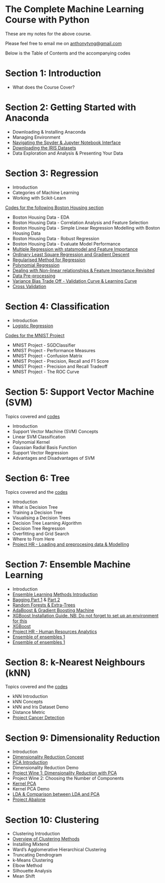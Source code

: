 
# The Complete Machine Learning Course with Python

These are my notes for the above course. 

Please feel free to email me on anthonytyng@gmail.com

Below is the Table of Contents and the accompanying codes

# Section 1: Introduction
* What does the Course Cover?

# Section 2: Getting Started with Anaconda
* Downloading & Installing Anaconda
* Managing Environment
* [Navigating the Spyder & Jupyter Notebook Interface](https://nbviewer.jupyter.org/github/anthonyng2/Machine-learning-with-python/blob/update_jan01/02-01-Hello%20World.ipynb)
* [Downloading the IRIS Datasets](https://nbviewer.jupyter.org/github/anthonyng2/Machine-learning-with-python/blob/update_jan01/02-02-Iris%20Project.ipynb)
* Data Exploration and Analysis & Presenting Your Data

# Section 3: Regression
* Introduction
* Categories of Machine Learning
* Working with Scikit-Learn

[Codes for the following Boston Housing section](https://nbviewer.jupyter.org/github/anthonyng2/Machine-learning-with-python/blob/update_jan01/03-01-Boston%20Housing%20Price%20Prediction.ipynb)
* Boston Housing Data - EDA
* Boston Housing Data - Correlation Analysis and Feature Selection
* Boston Housing Data - Simple Linear Regression Modelling with Boston Housing Data
* Boston Housing Data - Robust Regression
* Boston Housing Data - Evaluate Model Performance
* [Multiple Regression with statsmodel and Feature Importance](https://nbviewer.jupyter.org/github/anthonyng2/Machine-learning-with-python/blob/update_jan01/03-02-Multiple%20Regression.ipynb)
* [Ordinary Least Square Regression and Gradient Descent](https://nbviewer.jupyter.org/github/anthonyng2/Machine-learning-with-python/blob/update_jan01/03-03-Gradient%20Descent.ipynb)
* [Regularised Method for Regression](https://nbviewer.jupyter.org/github/anthonyng2/Machine-learning-with-python/blob/update_jan01/03-04-Regularized%20Regression.ipynb)
* [Polynomial Regression](https://nbviewer.jupyter.org/github/anthonyng2/Machine-learning-with-python/blob/update_jan01/03-05-Polynomial%20Regression.ipynb)
* [Dealing with Non-linear relationships & Feature Importance Revisited](https://nbviewer.jupyter.org/github/anthonyng2/Machine-learning-with-python/blob/update_jan01/03-06-Nonlinear%20Relationships.ipynb)
* [Data Pre-processing](https://nbviewer.jupyter.org/github/anthonyng2/Machine-learning-with-python/blob/update_jan01/03-07-Data%20Pre-processing.ipynb)
* [Variance Bias Trade Off - Validation Curve & Learning Curve](https://nbviewer.jupyter.org/github/anthonyng2/Machine-learning-with-python/blob/update_jan01/03-08-Variance-Bias%20Tradeoff.ipynb)
* [Cross Validation](https://nbviewer.jupyter.org/github/anthonyng2/Machine-learning-with-python/blob/update_jan01/03-09-Cross%20Validation.ipynb)

# Section 4: Classification
* Introduction
* [Logistic Regression](https://nbviewer.jupyter.org/github/anthonyng2/Machine-learning-with-python/blob/update_jan01/04-01-Logistic%20Regression.ipynb)

[Codes for the MNIST Project](https://nbviewer.jupyter.org/github/anthonyng2/Machine-learning-with-python/blob/update_jan01/04-02-MNIST.ipynb)
* MNIST Project - SGDClassifier
* MNIST Project - Performance Measures
* MNIST Project - Confusion Matrix
* MNIST Project - Precision, Recall and F1 Score
* MNIST Project - Precision and Recall Tradeoff 
* MNIST Project - The ROC Curve

# Section 5: Support Vector Machine (SVM)
Topics covered and [codes](https://nbviewer.jupyter.org/github/anthonyng2/Machine-learning-with-python/blob/update_jan01/05-Support%20Vector%20Machine.ipynb)
* Introduction
* Support Vector Machine (SVM) Concepts
* Linear SVM Classification
* Polynomial Kernel
* Gaussian Radial Basis Function
* Support Vector Regression
* Advantages and Disadvantages of SVM

# Section 6: Tree
Topics covered and the [codes](https://nbviewer.jupyter.org/github/anthonyng2/Machine-learning-with-python/blob/update_jan01/06-01-Tree.ipynb)
* Introduction
* What is Decision Tree
* Training a Decision Tree
* Visualising a Decision Trees
* Decision Tree Learning Algorithm
* Decision Tree Regression
* Overfitting and Grid Search
* Where to From Here
* [Project HR - Loading and preprocesing data & Modelling](https://nbviewer.jupyter.org/github/anthonyng2/Machine-learning-with-python/blob/update_jan01/06-02-Project%20HR.ipynb)

# Section 7: Ensemble Machine Learning
* Introduction
* [Ensemble Learning Methods Introduction](https://nbviewer.jupyter.org/github/anthonyng2/Machine-learning-with-python/blob/update_jan01/07-01-Ensemble%20Methods%201%20-%20Ensemble%20Learning%20Methods%20Introduction.ipynb)
* [Bagging Part 1](https://nbviewer.jupyter.org/github/anthonyng2/Machine-learning-with-python/blob/update_jan01/07-02-Ensemble%20Methods%202%20-%20Bagging%20Machine%20Learning%20Algorithm.ipynb) & [Part 2](https://github.com/anthonyng2/machine-learning-with-python/blob/update_jan01/07-03-Ensemble%20Methods%203%20-%20Random%20Forest%20and%20Extra-Trees.ipynb)
* [Random Forests & Extra-Trees](https://nbviewer.jupyter.org/github/anthonyng2/Machine-learning-with-python/blob/master/07%20Ensemble%20Methods%203%20-%20Random%20Forest%20and%20Extra-Trees.ipynb)
* [AdaBoost & Gradient Boosting Machine](https://nbviewer.jupyter.org/github/anthonyng2/Machine-learning-with-python/blob/update_jan01/07-04-Ensemble%20Methods%204%20-%20AdaBoost%20%26%20Gradient%20Boosting%20Machine.ipynb)
* [XGBoost Installation Guide. NB: Do not forget to set up an environment for this](https://nbviewer.jupyter.org/github/anthonyng2/machine-learning-with-python/blob/blob/update_jan01/07-05-XGBoost%20Installation%20Instruction.ipynb)
* [XGBoost](https://nbviewer.jupyter.org/github/anthonyng2/machine-learning-with-python/blob/update_jan01/07-06-XGBoost.ipynb)
* [Project HR - Human Resources Analytics](https://nbviewer.jupyter.org/github/anthonyng2/machine-learning-with-python/blob/update_jan01/07-07-Project%20HR%20Complete.ipynb)
* [Ensemble of ensembles 1](https://nbviewer.jupyter.org/github/anthonyng2/Machine-learning-with-python/blob/update_jan01/07-08-Ensemble%20of%20Ensembles%201.ipynb)
* [Ensemble of ensembles 1](https://nbviewer.jupyter.org/github/anthonyng2/Machine-learning-with-python/blob/update_jan01/07-09-Ensemble%20of%20Ensembles%202.ipynb)

# Section 8: k-Nearest Neighbours (kNN)
Topics covered and the [codes](https://nbviewer.jupyter.org/github/anthonyng2/Machine-learning-with-python/blob/update_jan01/08-01-k-Nearest%20Neighbor%20(KNN).ipynb)
* kNN Introduction
* kNN Concepts
* kNN and Iris Dataset Demo
* Distance Metric
* [Project Cancer Detection](https://nbviewer.jupyter.org/github/anthonyng2/Machine-learning-with-python/blob/update_jan01/08-02-Project%20Cancer%20Detection.ipynb)

# Section 9: Dimensionality Reduction
* Introduction
* [Dimensionality Reduction Concept](https://nbviewer.jupyter.org/github/anthonyng2/Machine-learning-with-python/blob/master/09%20Dimensionality%20Reduction.ipynb)
* [PCA Introduction](https://nbviewer.jupyter.org/github/anthonyng2/Machine-learning-with-python/blob/master/09%20Principal%20Component%20Analysis%20(PCA)%20.ipynb)
* Dimensionality Reduction Demo
* [Project Wine 1: Dimensionality Reduction with PCA](https://nbviewer.jupyter.org/github/anthonyng2/Machine-learning-with-python/blob/master/09%20Project%20Wine.ipynb)
* Project Wine 2: Choosing the Number of Components
* [Kernel PCA](https://nbviewer.jupyter.org/github/anthonyng2/machine-learning-with-python/blob/master/09%20Kernel%20PCA.ipynb)
* Kernel PCA Demo
* [LDA & Comparison between LDA and PCA](https://nbviewer.jupyter.org/github/anthonyng2/machine-learning-with-python/blob/master/09%20Linear%20Discriminant%20Analysis%20(LDA).ipynb)
* [Project Abalone](https://nbviewer.jupyter.org/github/anthonyng2/machine-learning-with-python/blob/master/09%20Project%20Abalone.ipynb)

# Section 10: Clustering
* Clustering Introduction
* [Overview of Clustering Methods](https://nbviewer.jupyter.org/github/anthonyng2/machine-learning-with-python/blob/master/10%20Clustering.ipynb)
* Installing Mlxtend
* Ward’s Agglomerative Hierarchical Clustering 
* Truncating Dendrogram
* k-Means Clustering
* Elbow Method
* Silhouette Analysis
* Mean Shift

